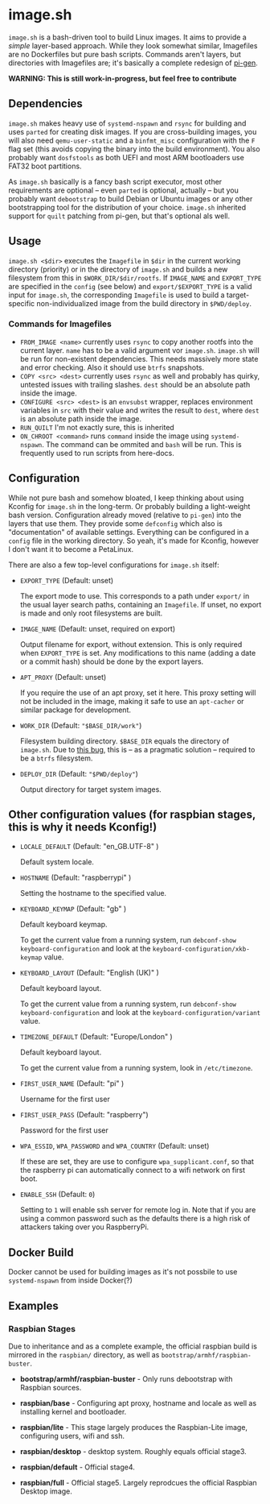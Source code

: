 # image.sh

`image.sh` is a bash-driven tool to build Linux images. It aims to provide a _simple_
layer-based approach. While they look somewhat similar, Imagefiles are no Dockerfiles
but pure bash scripts. Commands aren't layers, but directories with Imagefiles are;
it's basically a complete redesign of [pi-gen](https://github.com/RPi-Distro/pi-gen).

**WARNING: This is still work-in-progress, but feel free to contribute**

## Dependencies

`image.sh` makes heavy use of `systemd-nspawn` and `rsync` for building and uses
`parted` for creating disk images. If you are cross-building images, you will also
need `qemu-user-static` and a `binfmt_misc` configuration with the `F` flag set
(this avoids copying the binary into the build environment). You also probably
want `dosfstools` as both UEFI and most ARM bootloaders use FAT32 boot partitions.

As `image.sh` basically is a fancy bash script executor, most other requirements
are optional – even `parted` is optional, actually – but you probably want
`debootstrap` to build Debian or Ubuntu images or any other bootstrapping tool
for the distribution of your choice. `image.sh` inherited support for `quilt` patching
from pi-gen, but that's optional als well.

## Usage

`image.sh <$dir>` executes the `Imagefile` in `$dir` in the current working directory
(priority) or in the directory of `image.sh` and builds a new filesystem from this
in `$WORK_DIR/$dir/rootfs`. If `IMAGE_NAME` and `EXPORT_TYPE` are specified in the
`config` (see below) and `export/$EXPORT_TYPE` is a valid input for `image.sh`,
the corresponding `Imagefile` is used to build a target-specific non-individualized
image from the build directory in `$PWD/deploy`.

### Commands for Imagefiles

- `FROM_IMAGE <name>` currently uses `rsync` to copy another rootfs into the current
  layer. `name` has to be a valid argument vor `image.sh`.
  `image.sh` will be run for non-existent dependencies. This needs massively more
  state and error checking. Also it should use `btrfs` snapshots.
- `COPY <src> <dest>` currently uses `rsync` as well and probably has quirky, untested
  issues with trailing slashes. `dest` should be an absolute path inside the image.
- `CONFIGURE <src> <dest>` is an `envsubst` wrapper, replaces environment variables in
  `src` with their value and writes the result to `dest`, where `dest` is an absolute
  path inside the image.
- `RUN_QUILT` I'm not exactly sure, this is inherited
- `ON_CHROOT <command>` runs `command` inside the image using `systemd-nspawn`. The
  command can be ommited and `bash` will be run. This is frequently used to run
  scripts from here-docs.

## Configuration

While not pure bash and somehow bloated, I keep thinking about using Kconfig for
`image.sh` in the long-term. Or probably building a light-weight bash version.
Configuration already moved (relative to `pi-gen`) into the layers that use them.
They provide some `defconfig` which also is "documentation" of available settings.
Everything can be configured in a `config` file in the working directory. So yeah,
it's made for Kconfig, however I don't want it to become a PetaLinux.

There are also a few top-level configurations for `image.sh` itself:

 * `EXPORT_TYPE` (Default: unset)

   The export mode to use. This corresponds to a path under `export/` in the usual
   layer search paths, containing an `Imagefile`. If unset, no export is made
   and only root filesystems are built.

 * `IMAGE_NAME` (Default: unset, required on export)

   Output filename for export, without extension. This is only required when
   `EXPORT_TYPE` is set. Any modifications to this name (adding a date or a commit
   hash) should be done by the export layers.

 * `APT_PROXY` (Default: unset)

   If you require the use of an apt proxy, set it here.  This proxy setting
   will not be included in the image, making it safe to use an `apt-cacher` or
   similar package for development.

 * `WORK_DIR`  (Default: `"$BASE_DIR/work"`)

   Filesystem building directory. `$BASE_DIR` equals the directory of `image.sh`.
   Due to [this bug](https://github.com/RPi-Distro/pi-gen/issues/271), this is
   – as a pragmatic solution – required to be a `btrfs` filesystem.

 * `DEPLOY_DIR`  (Default: `"$PWD/deploy"`)

   Output directory for target system images.

## Other configuration values (for raspbian stages, this is why it needs Kconfig!)

 * `LOCALE_DEFAULT` (Default: "en_GB.UTF-8" )

   Default system locale.

 * `HOSTNAME` (Default: "raspberrypi" )

   Setting the hostname to the specified value.

 * `KEYBOARD_KEYMAP` (Default: "gb" )

   Default keyboard keymap.

   To get the current value from a running system, run `debconf-show
   keyboard-configuration` and look at the
   `keyboard-configuration/xkb-keymap` value.

 * `KEYBOARD_LAYOUT` (Default: "English (UK)" )

   Default keyboard layout.

   To get the current value from a running system, run `debconf-show
   keyboard-configuration` and look at the
   `keyboard-configuration/variant` value.

 * `TIMEZONE_DEFAULT` (Default: "Europe/London" )

   Default keyboard layout.

   To get the current value from a running system, look in
   `/etc/timezone`.

 * `FIRST_USER_NAME` (Default: "pi" )

   Username for the first user

 * `FIRST_USER_PASS` (Default: "raspberry")

   Password for the first user

 * `WPA_ESSID`, `WPA_PASSWORD` and `WPA_COUNTRY` (Default: unset)

   If these are set, they are use to configure `wpa_supplicant.conf`, so that the raspberry pi can automatically connect to a wifi network on first boot.

 * `ENABLE_SSH` (Default: `0`)

   Setting to `1` will enable ssh server for remote log in. Note that if you are using a common password such as the defaults there is a high risk of attackers taking over you RaspberryPi.


## Docker Build

Docker cannot be used for building images as it's not possbile to use
`systemd-nspawn` from inside Docker(?)

## Examples

### Raspbian Stages

Due to inheritance and as a complete example, the official raspbian build
is mirrored in the `raspbian/` directory, as well as `bootstrap/armhf/raspbian-buster`.

 - **bootstrap/armhf/raspbian-buster** - Only runs debootstrap with Raspbian sources.

 - **raspbian/base** - Configuring apt proxy, hostname and locale as well as
   installing kernel and bootloader.

 - **raspbian/lite** - This stage largely produces the Raspbian-Lite image,
   configuring users, wifi and ssh.

 - **raspbian/desktop** - desktop system. Roughly equals official stage3.

 - **raspbian/default** - Official stage4.

 - **raspbian/full** - Official stage5. Largely reprodcues the official
   Raspbian Desktop image.


